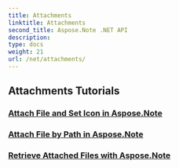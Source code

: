```yaml
---
title: Attachments
linktitle: Attachments
second_title: Aspose.Note .NET API
description: 
type: docs
weight: 21
url: /net/attachments/
---
```


## Attachments Tutorials
### [Attach File and Set Icon in Aspose.Note](./attach-file-set-icon/)
### [Attach File by Path in Aspose.Note](./attach-file-by-path/)
### [Retrieve Attached Files with Aspose.Note](./retrieve-attached-files/)